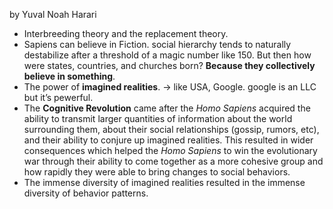 by Yuval Noah Harari



- Interbreeding theory and the replacement theory.
- Sapiens can believe in Fiction. social hierarchy tends to naturally destabilize after a threshold of a magic number like 150. But then how were states, countries, and churches born? **Because they collectively believe in something**.
- The power of **imagined realities**. → like USA, Google. google is an LLC but it’s pewerful.
- The **Cognitive Revolution** came after the _Homo Sapiens_ acquired the ability to transmit larger quantities of information about the world surrounding them, about their social relationships (gossip, rumors, etc), and their ability to conjure up imagined realities. This resulted in wider consequences which helped the _Homo Sapiens_ to win the evolutionary war through their ability to come together as a more cohesive group and how rapidly they were able to bring changes to social behaviors.
- The immense diversity of imagined realities resulted in the immense diversity of behavior patterns.
